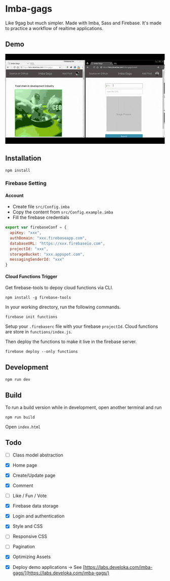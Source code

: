 # Imba-gags

Like 9gag but much simpler. Made with Imba, Sass and Firebase.
It's made to practice a workflow of realtime applications.

## Demo

![screencast](screencast.gif)

## Installation

```
npm install
```

### Firebase Setting

#### Account

- Create file `src/Config.imba` 
- Copy the content from `src/Config.example.imba`
- Fill the firebase credentials

```js
export var firebaseConf = {
  apiKey: "xxx",
  authDomain: "xxx.firebaseapp.com",
  databaseURL: "https://xxx.firebaseio.com",
  projectId: "xxx",
  storageBucket: "xxx.appspot.com",
  messagingSenderId: "xxx"
}
```

#### Cloud Functions Trigger

Get firebase-tools to depoy cloud functions via CLI.

```
npm install -g firebase-tools
```

In your working directory, run the following commands.

```
firebase init functions
```

Setup your `.firebaserc` file with your firebase `projectId`.
Cloud functions are store in `functions/index.js`.

Then deploy the functions to make it live in the firebase server.

```
firebase deploy --only functions
```

## Development

```
npm run dev
```

## Build

To run a build version while in development, open another terminal and run

```
npm run build
```

Open `index.html`

## Todo

- [ ] Class model abstraction

- [x] Home page
- [x] Create/Update page
- [x] Comment 
- [ ] Like / Fun / Vote

- [x] Firebase data storage
- [x] Login and authentication
- [x] Style and CSS
- [ ] Responsive CSS

- [ ] Pagination
- [x] Optimizing Assets
- [x] Deploy demo applications -> See [https://labs.develoka.com/imba-gags/](https://labs.develoka.com/imba-gags/)

